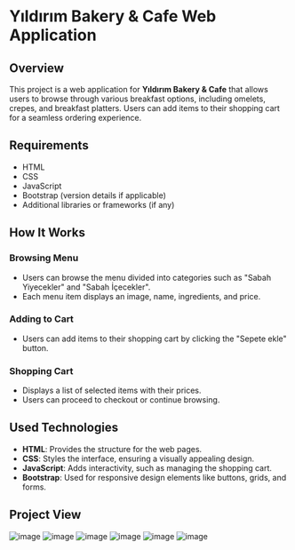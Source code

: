 # Yıldırım Bakery & Cafe Web Application

## Overview
This project is a web application for **Yıldırım Bakery & Cafe** that allows users to browse through various breakfast options, including omelets, crepes, and breakfast platters. Users can add items to their shopping cart for a seamless ordering experience.

## Requirements
- HTML
- CSS
- JavaScript
- Bootstrap (version details if applicable)
- Additional libraries or frameworks (if any)

## How It Works

### Browsing Menu
- Users can browse the menu divided into categories such as "Sabah Yiyecekler" and "Sabah İçecekler".
- Each menu item displays an image, name, ingredients, and price.

### Adding to Cart
- Users can add items to their shopping cart by clicking the "Sepete ekle" button.

### Shopping Cart
- Displays a list of selected items with their prices.
- Users can proceed to checkout or continue browsing.

## Used Technologies
- **HTML**: Provides the structure for the web pages.
- **CSS**: Styles the interface, ensuring a visually appealing design.
- **JavaScript**: Adds interactivity, such as managing the shopping cart.
- **Bootstrap**: Used for responsive design elements like buttons, grids, and forms.

## Project View
![image](https://github.com/user-attachments/assets/f51fded6-edd2-460c-9ea9-9143cc1edc9c)
![image](https://github.com/user-attachments/assets/f5fbdb71-35aa-4b98-97f5-674babfcf8e7)
![image](https://github.com/user-attachments/assets/0bf7b5e8-e8fe-4a78-a3f9-82c38da9c4fb)
![image](https://github.com/user-attachments/assets/0303c5ba-82cd-40df-9758-563282774dc3)
![image](https://github.com/user-attachments/assets/bcf7d7b0-ff48-4c06-aa4b-aae5c08702ec)
![image](https://github.com/user-attachments/assets/3749e0dd-99f4-4566-a2f9-fe292f6e761e)








